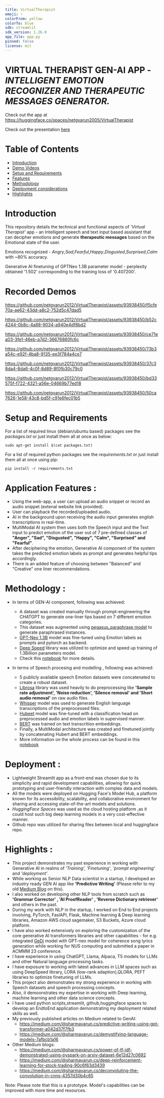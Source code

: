 ```yaml
---
title: VirtualTherapist
emoji: ⚡
colorFrom: yellow
colorTo: blue
sdk: streamlit
sdk_version: 1.26.0
app_file: app.py
pinned: false
license: mit
---
```


# VIRTUAL THERAPIST GEN-AI APP - *INTELLIGENT EMOTION RECOGNIZER AND THERAPEUTIC MESSAGES GENERATOR.*

Check out the app at https://huggingface.co/spaces/netgvarun2005/VirtualTherapist

Check out the presentation [here](https://github.com/netgvarun2012/VirtualTherapist/blob/main/documentation/VirtualTherapist-GenAIApp.pptx)

# Table of Contents
  * [Introduction](#introduction)
  * [Demo Videos](#demos)
  * [Setup and Requirements](#installation)
  * [Features](#features)
  * [Methodology](#method)
  * [Deployment considerations](#deploy)
  * [Highlights](#highlights)

# Introduction <a id="introduction"></a>

This repository details the technical and functional aspects of *'Virtual Therapist'* app - an Intelligent speech and text input based assistant that can decipher emotions and generate **therapeutic messages** based on the Emotional state of the user.

Emotions recognized - *Angry*,*Sad*,*Fearful*,*Happy*,*Disgusted*,*Surprised*,*Calm* with ~80% accuracy.

Generative AI finetuning of GPTNeo 1.3B parameter model - perplexity obtained '1.502' corresponding to the training loss of '0.407200'.


# Recorded Demos <a id="demos"></a>

https://github.com/netgvarun2012/VirtualTherapist/assets/93938450/f5cfe70a-ae62-43dd-a8c2-752d5c47dad5

https://github.com/netgvarun2012/VirtualTherapist/assets/93938450/b52c4244-0b8c-4a88-9034-a940e4df8bd2

https://github.com/netgvarun2012/VirtualTherapist/assets/93938450/ce71ea03-3fe1-46eb-a7d2-36676860fc6c

https://github.com/netgvarun2012/VirtualTherapist/assets/93938450/73b3a54c-e92f-4ba8-9135-ee3f784a4ce7

https://github.com/netgvarun2012/VirtualTherapist/assets/93938450/37c38da4-8da6-4c0f-8d89-8f0fb30c79c0

https://github.com/netgvarun2012/VirtualTherapist/assets/93938450/bd33575f-f722-4321-a56e-04669b77ed18

https://github.com/netgvarun2012/VirtualTherapist/assets/93938450/50ca7626-1e58-43c8-bd5f-c91e6fec01b5







# Setup and Requirements <a id="installation"></a>
For a list of required linux (debian/ubuntu based) packages see the *packages.txt*
or just install them all at once as below:
```
sudo apt-get install $(cat packages.txt)
```

For a list of required python packages see the *requirements.txt*
or just install them all at once using pip:
```
pip install -r requirements.txt
```

# Application Features <a id="features"></a>:
- Using the web-app, a user can upload an audio snippet or record an audio snippet (extenal website link provided).
- User can playback the recorded/uploaded audio.
- AI in the background upon receiving the audio input generates english transcriptions in real-time.
- MultiModal AI system then uses both the Speech input and the Text input to predict emotion of the user out of 7 pre-defined classes of **"Anger", "Sad", "Disgusted", "Happy", "Calm", "Surprised" and "Fearful"**.
- After deciphering the emotion, Generative AI component of the system takes the predicted emotion labels as prompt and generates helpful tips accordingly.
- There is an added feature of choosing between "Balanced" and "Creative" one liner recommendations.

# Methodology <a id="method"></a>:

- In terms of GEN-AI component, following was achieved:
  - A dataset was created manually through prompt-engineering the CHATGPT to generate one-liner tips based on 7 different emotion categories.
  - This dataset was augmented using [pegasus_paraphrase model](https://huggingface.co/tuner007/pegasus_paraphrase) to generate paraphrased instances.
  - [GPT-Neo 1.3B](https://huggingface.co/EleutherAI/gpt-neo-1.3B) model was fine-tuned using Emotion labels as prompts and pytorch as backend.
  - [Deep Speed](https://github.com/microsoft/DeepSpeed) library was utilized to optimize and speed up training of 1.3Billion parameters model.
  -  Check this [notebook](https://github.com/netgvarun2012/VirtualTherapist/blob/main/notebooks/DeepSpeedFineTuningGenAI.ipynb) for more details.

    
- In terms of Speech procesing and modelling , following was achieved:
  - 5 publicly available speech Emotion datasets were concatenated to create a robust dataset.
  - [Librosa](https://librosa.org/) library was used heavily to do preprocessing like **'Sample rate adjustment', 'Noise reduction', 'Silence removal' and 'Short audio removal'** on raw audio files.
  - [Whisper](https://github.com/openai/whisper) model was used to generate English language transcriptions of the preprocessed files.
  - [Hubeet](https://huggingface.co/docs/transformers/model_doc/hubert) model was fine-tuned with a classification head on preprocessed audio and emotion labels in supervised manner.
  - [BERT](https://huggingface.co/docs/transformers/model_doc/bert) was trained on text transcrition embeddings.
  - Finally, a MultiModal architecture was created and finetuned jointly by concatenating Hubert and BERT embeddings.
  - More information on the whole process can be found in this [notebook](https://github.com/netgvarun2012/VirtualTherapist/blob/main/notebooks/Audio%20Processing%20and%20Modelling.ipynb)

# Deployment <a id="deploy"></a>:
  - Lightweight Streamlit app as a front-end was chosen due to its simplicity and rapid development capabilities, allowing for quick prototyping and user-friendly interaction with complex data and models.
  - All the models were deployed on Hugging Face's Model Hub, a platform known for its accessibility, scalability, and collaborative environment for sharing and accessing state-of-the-art models and solutions.
  - *HuggingFace Spaces* was used as the cloud hosting platform ,as it could host such big deep learning models in a very cost-effective manner.
  - Github repo was utilized for sharing files between local and huggingface repo.

# Highlights <a id="highlights"></a>:
- This project demonstrates my past experience in working with Generative AI in realms of *'Training', 'Finetuning'*, *'prompt engineering'* and *'deployment'*.
- While working as Senior NLP Data scientist in a startup, I developed an industry ready GEN AI app  like **'Predictive Writing'** (Please refer to my old [Medium Blog](https://medium.com/@sharmavarun.cs/predictive-writing-using-gpt-transformer-a042d37f7fb3) on this).
- I also worked on developing other NLP tools from scratch such as **'Grammar Corrector' , 'AI ProofReader' , 'Reverse Dictionary retriever'** and others in the past.
- During my work with NLP in the startup, I worked on End to End projects involving, PyTorch, FaslAPI, Flask, Machine learning & Deep learning libraries, Amazon AWS cloud sagemaker, S3 Buckets, Azure cloud platform.
- I have also worked extensively on exploring the customization of the core generative AI transformers libraries and other capabilities - for e.g.  integrated [GeDi](https://blog.salesforceairesearch.com/gedi/) model with GPT-neo model for coherence song lyrics generation while working for NUS computing and submitted a paper in ACMMM 23 conference.
- I have experience in using ChatGPT, Llama, Alpaca, T5 models for LLMs and other Natural language processing tasks.
- I have exposure to working with latest advances in LLM spaces such as using DeepSpeed library, LORA (low-rank adaption),QLORA, PEFT libraries to optimize finetuning of LLMs.
- This project also demonstrates my strong experience in working with Speech datasets and speech processing concepts.
- Also, it demoonstrates my expertise in working with Deep learning, machine learning and other data science concepts.
- I have used python scripts,streamlit, github,huggingface spaces to develop an EndtoEnd application demonstrating my deployment related skills as well.
- My previously published articles on Medium related to GenAI:
  * https://medium.com/@sharmavarun.cs/predictive-writing-using-gpt-transformer-a042d37f7fb3
  * https://medium.com/@sharmavarun.cs/demystifying-language-models-7afbcb1a16
- Other Medium blogs:
  * https://medium.com/@sharmavarun.cs/power-of-tf-idf-demonstrated-using-pyspark-on-arxiv-dataset-6e12d27c0692
  * https://medium.com/@sharmavarun.cs/deep-reinforcement-learning-for-stock-trading-90c6f63d3439
  * https://medium.com/@sharmavarun.cs/deconvoluting-the-convolution-in-cnns-4357d30b4c65



 Note: Please note that this is a prototype. Model's capabilities can be improved with more time and resources.

